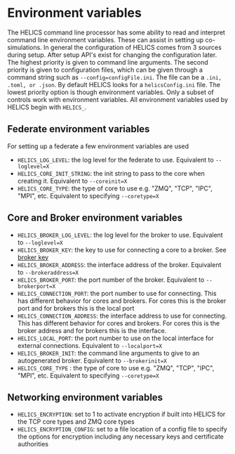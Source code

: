 # Environment variables

The HELICS command line processor has some ability to read and interpret command line environment variables. These can assist in setting up co-simulations.
In general the configuration of HELICS comes from 3 sources during setup. After setup API's exist for changing the configuration later. The highest priority is given to command line arguments. The second priority is given to configuration files, which can be given through a command string such as `--config=configFile.ini`. The file can be a `.ini, .toml, or .json`. By default HELICS looks for a `helicsConfig.ini` file. The lowest priority option is though environment variables. Only a subset of controls work with environment variables. All environment variables used by HELICS begin with `HELICS_`.

## Federate environment variables

For setting up a federate a few environment variables are used

- `HELICS_LOG_LEVEL`: the log level for the federate to use. Equivalent to `--loglevel=X`
- `HELICS_CORE_INIT_STRING`: the init string to pass to the core when creating it. Equivalent to `--coreinit=X`
- `HELICS_CORE_TYPE`: the type of core to use e.g. "ZMQ", "TCP", "IPC", "MPI", etc. Equivalent to specifying `--coretype=X`

## Core and Broker environment variables

- `HELICS_BROKER_LOG_LEVEL`: the log level for the broker to use. Equivalent to `--loglevel=X`
- `HELICS_BROKER_KEY`: the key to use for connecting a core to a broker. See [broker key]()
- `HELICS_BROKER_ADDRESS`: the interface address of the broker. Equivalent to `--brokeraddress=X`
- `HELICS_BROKER_PORT`: the port number of the broker. Equivalent to `--brokerport=X`
- `HELICS_CONNECTION_PORT`: the port number to use for connecting. This has different behavior for cores and brokers. For cores this is the broker port and for brokers this is the local port
- `HELICS_CONNECTION_ADDRESS`: the interface address to use for connecting. This has different behavior for cores and brokers. For cores this is the broker address and for brokers this is the interface.
- `HELICS_LOCAL_PORT`: the port number to use on the local interface for external connections. Equivalent to `--localport=X`
- `HELICS_BROKER_INIT`: the command line arguments to give to an autogenerated broker. Equivalent to `--brokerinit=X`
- `HELICS_CORE_TYPE` : the type of core to use e.g. "ZMQ", "TCP", "IPC", "MPI", etc. Equivalent to specifying `--coretype=X`

## Networking environment variables

- `HELICS_ENCRYPTION`:  set to 1 to activate encryption if built into HELICS for the TCP core types and ZMQ core types
- `HELICS_ENCRYPTION_CONFIG`:  set to a file location of a config file to specify the options for encryption including any necessary keys and certificate authorities
